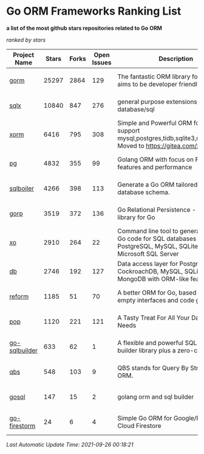 Go ORM Frameworks Ranking List
==========

**a list of the most github stars repositories related to Go ORM**

*ranked by stars*

| Project Name | Stars | Forks | Open Issues | Description | Last Commit |
| ------------ | ----- | ----- | ----------- | ----------- | ----------- |
| [gorm](https://github.com/go-gorm/gorm) | 25297 | 2864 | 129 | The fantastic ORM library for Golang, aims to be developer friendly | 2021-09-20 13:40:48 |
| [sqlx](https://github.com/jmoiron/sqlx) | 10840 | 847 | 276 | general purpose extensions to golang's database/sql | 2021-05-15 17:05:56 |
| [xorm](https://github.com/go-xorm/xorm) | 6416 | 795 | 308 | Simple and Powerful ORM for Go, support mysql,postgres,tidb,sqlite3,mssql,oracle, Moved to https://gitea.com/xorm/xorm | 2019-10-15 07:03:49 |
| [pg](https://github.com/go-pg/pg) | 4832 | 355 | 99 | Golang ORM with focus on PostgreSQL features and performance | 2021-09-23 13:28:28 |
| [sqlboiler](https://github.com/volatiletech/sqlboiler) | 4266 | 398 | 113 | Generate a Go ORM tailored to your database schema. | 2021-06-07 04:13:44 |
| [gorp](https://github.com/go-gorp/gorp) | 3519 | 372 | 136 | Go Relational Persistence - an ORM-ish library for Go | 2021-03-04 16:05:55 |
| [xo](https://github.com/xo/xo) | 2910 | 264 | 22 | Command line tool to generate idiomatic Go code for SQL databases supporting PostgreSQL, MySQL, SQLite, Oracle, and Microsoft SQL Server | 2021-09-24 23:46:24 |
| [db](https://github.com/upper/db) | 2746 | 192 | 127 | Data access layer for PostgreSQL, CockroachDB, MySQL, SQLite and MongoDB with ORM-like features. | 2021-08-28 13:31:10 |
| [reform](https://github.com/go-reform/reform) | 1185 | 51 | 70 | A better ORM for Go, based on non-empty interfaces and code generation. | 2021-08-27 09:52:02 |
| [pop](https://github.com/gobuffalo/pop) | 1120 | 221 | 121 | A Tasty Treat For All Your Database Needs | 2021-08-10 11:45:44 |
| [go-sqlbuilder](https://github.com/huandu/go-sqlbuilder) | 633 | 62 | 1 | A flexible and powerful SQL string builder library plus a zero-config ORM. | 2021-09-07 02:57:41 |
| [qbs](https://github.com/coocood/qbs) | 548 | 103 | 9 | QBS stands for Query By Struct. A Go ORM. | 2017-04-18 01:16:07 |
| [gosql](https://github.com/rushteam/gosql) | 147 | 15 | 2 | golang orm and sql builder | 2021-06-21 07:03:35 |
| [go-firestorm](https://github.com/jschoedt/go-firestorm) | 24 | 6 | 4 | Simple Go ORM for Google/Firebase Cloud Firestore | 2020-07-07 16:31:05 |

*Last Automatic Update Time: 2021-09-26 00:18:21*